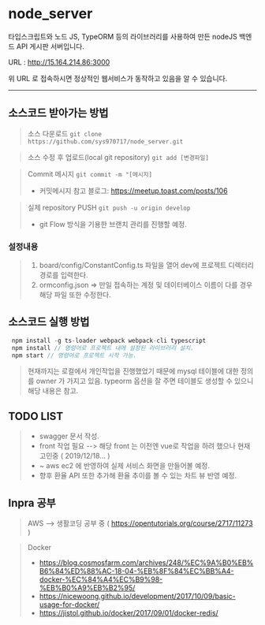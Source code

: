 # node_server

타입스크립트와 노드 JS, TypeORM 등의 라이브러리를 사용하여 만든 nodeJS 백엔드 API 게시판 서버입니다.

URL : http://15.164.214.86:3000

위 URL 로 접속하시면 정상적인 웹서비스가 동작하고 있음을 알 수 있습니다.
***
> 
## 소스코드 받아가는 방법
> 소스 다운로드 ```git clone https://github.com/sys970717/node_server.git```

> 소스 수정 후 업로드(local git repository) ``` git add [변경파일] ```

> Commit 메시지 ``` git commit -m "[메시지] ``` 
> - 커밋메시지 참고 블로그: https://meetup.toast.com/posts/106

> 실제 repository PUSH ``` git push -u origin develop ```
> - git Flow 방식을 기용한 브랜치 관리를 진행할 예정.

### 설정내용
> 1. board/config/ConstantConfig.ts 파일을 열어 dev에 프로젝트 디렉터리 경로를 입력한다.
> 2. ormconfig.json => 만일 접속하는 계정 및 데이터베이스 이름이 다를 경우 해당 파일 또한 수정한다.

## 소스코드 실행 방법
>
```javascript
 npm install -g ts-loader webpack webpack-cli typescript
 npm install // 명령어로 프로젝트 내에 설정된 라이브러리 설치.
 npm start // 명령어로 프로젝트 시작 가능.
```
> 현재까지는 로컬에서 개인작업을 진행했었기 때문에 mysql 테이블에 대한 정의를 owner 가 가지고 있음. typeorm 옵션을 잘 주면 테이블도 생성할 수 있으니 해당 내용은 참고.

## TODO LIST
> - swagger 문서 작성.
> - front 작업 필요 --> 해당 front 는 이전엔 vue로 작업을 하려 했으나 현재 고민중 ( 2019/12/18... )
> - ~ aws ec2 에 반영하여 실제 서비스 화면을 만들어볼 예정.
> - 향후 환율 API 또한 추가해 환율 추이를 볼 수 있는 차트 뷰 반영 예정.

## Inpra 공부
> AWS --> 생활코딩 공부 중 ( https://opentutorials.org/course/2717/11273 )

> Docker
> - https://blog.cosmosfarm.com/archives/248/%EC%9A%B0%EB%B6%84%ED%88%AC-18-04-%EB%8F%84%EC%BB%A4-docker-%EC%84%A4%EC%B9%98-%EB%B0%A9%EB%B2%95/
> - https://nicewoong.github.io/development/2017/10/09/basic-usage-for-docker/
> - https://jistol.github.io/docker/2017/09/01/docker-redis/


